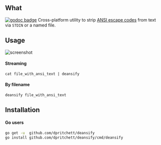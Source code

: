 ## What
[![godoc badge](http://godoc.org/github.com/dpritchett/deansify?status.png)](http://godoc.org/github.com/dpritchett/deansify)
Cross-platform utility to strip [ANSI escape codes](http://en.wikipedia.org/wiki/ANSI_escape_code#Colors) from text via `STDIN` or a named file.

## Usage

![screenshot](http://i.imgur.com/1E9Lcnt.png)

#### Streaming
`cat file_with_ansi_text | deansify`

#### By filename
`deansify file_with_ansi_text`

## Installation

#### Go users
```sh
go get -u  github.com/dpritchett/deansify
go install github.com/dpritchett/deansify/cmd/deansify
```
